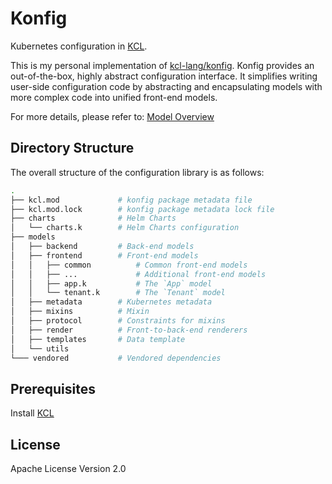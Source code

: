 # Konfig

Kubernetes configuration in [KCL](https://www.kcl-lang.io/).

This is my personal implementation of [kcl-lang/konfig](https://github.com/kcl-lang/konfig). Konfig provides an out-of-the-box, highly abstract configuration interface. It simplifies writing user-side configuration code by abstracting and encapsulating models with more complex code into unified front-end models.

For more details, please refer to: [Model Overview](https://kcl-lang.io/docs/user_docs/guides/working-with-konfig/overview)

## Directory Structure

The overall structure of the configuration library is as follows:

```bash
.
├── kcl.mod             # konfig package metadata file
├── kcl.mod.lock        # konfig package metadata lock file
├── charts              # Helm Charts
│   └── charts.k        # Helm Charts configuration
├── models
│   ├── backend         # Back-end models
│   ├── frontend        # Front-end models
│   │   ├── common          # Common front-end models
│   │   ├── ...             # Additional front-end models
│   │   ├── app.k           # The `App` model
│   │   └── tenant.k        # The `Tenant` model
│   ├── metadata        # Kubernetes metadata
│   ├── mixins          # Mixin
│   ├── protocol        # Constraints for mixins
│   ├── render          # Front-to-back-end renderers
│   ├── templates       # Data template
│   └── utils
└─── vendored           # Vendored dependencies
```

## Prerequisites

Install [KCL](https://kcl-lang.io/docs/user_docs/getting-started/install)

## License

Apache License Version 2.0
